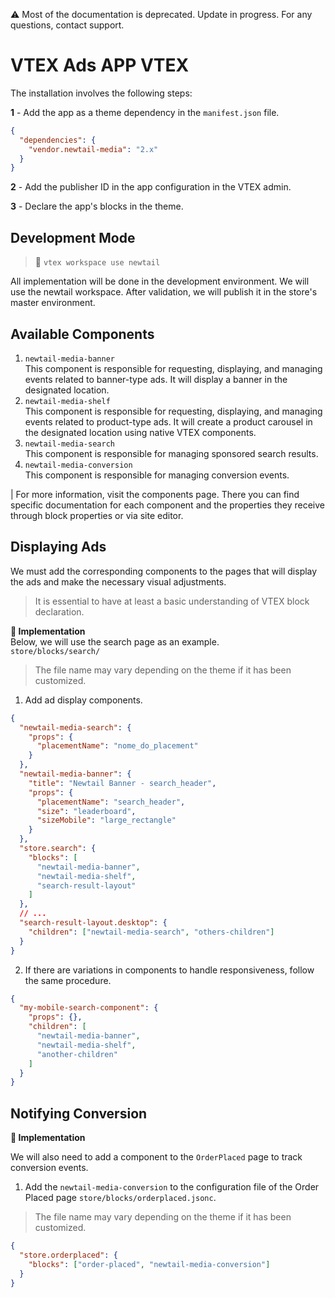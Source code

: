 ⚠️ Most of the documentation is deprecated. Update in progress. For any questions, contact support.

# VTEX Ads APP VTEX

The installation involves the following steps:

**1** - Add the app as a theme dependency in the `manifest.json` file.

```json
{
  "dependencies": {
    "vendor.newtail-media": "2.x"
  }
}
```

**2** - Add the publisher ID in the app configuration in the VTEX admin.

**3** - Declare the app's blocks in the theme.

## Development Mode

> 🚧 `vtex workspace use newtail`

All implementation will be done in the development environment. We will use the newtail workspace. After validation, we will publish it in the store's master environment.

## Available Components

1. `newtail-media-banner`  
   This component is responsible for requesting, displaying, and managing events related to banner-type ads. It will display a banner in the designated location.
2. `newtail-media-shelf`  
   This component is responsible for requesting, displaying, and managing events related to product-type ads. It will create a product carousel in the designated location using native VTEX components.
3. `newtail-media-search`  
   This component is responsible for managing sponsored search results.
4. `newtail-media-conversion`  
   This component is responsible for managing conversion events.

| For more information, visit the components page. There you can find specific documentation for each component and the properties they receive through block properties or via site editor.

## Displaying Ads

We must add the corresponding components to the pages that will display the ads and make the necessary visual adjustments.

> It is essential to have at least a basic understanding of VTEX block declaration.

**📘 Implementation**  
Below, we will use the search page as an example.  
`store/blocks/search/`

> The file name may vary depending on the theme if it has been customized.

1. Add ad display components.

```json
{
  "newtail-media-search": {
    "props": {
      "placementName": "nome_do_placement"
    }
  },
  "newtail-media-banner": {
    "title": "Newtail Banner - search_header",
    "props": {
      "placementName": "search_header",
      "size": "leaderboard",
      "sizeMobile": "large_rectangle"
    }
  },
  "store.search": {
    "blocks": [
      "newtail-media-banner",
      "newtail-media-shelf",
      "search-result-layout"
    ]
  },
  // ...
  "search-result-layout.desktop": {
    "children": ["newtail-media-search", "others-children"]
  }
}
```

2. If there are variations in components to handle responsiveness, follow the same procedure.

```json
{
  "my-mobile-search-component": {
    "props": {},
    "children": [
      "newtail-media-banner",
      "newtail-media-shelf",
      "another-children"
    ]
  }
}
```

## Notifying Conversion

**📘 Implementation**

We will also need to add a component to the `OrderPlaced` page to track conversion events.

1. Add the `newtail-media-conversion` to the configuration file of the Order Placed page `store/blocks/orderplaced.jsonc`.

> The file name may vary depending on the theme if it has been customized.

```json
{
  "store.orderplaced": {
    "blocks": ["order-placed", "newtail-media-conversion"]
  }
}
```
